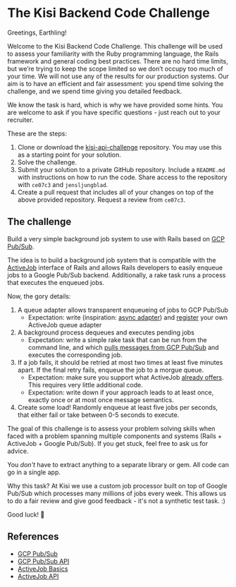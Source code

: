 # The Kisi Backend Code Challenge

Greetings, Earthling!

Welcome to the Kisi Backend Code Challenge. This challenge will be used to assess your familiarity with the Ruby programming language, the Rails framework and general coding best practices. There are no hard time limits, but we’re trying to keep the scope limited so we don’t occupy too much of your time. We will not use any of the results for our production systems. Our aim is to have an efficient and fair assessment: you spend time solving the challenge, and we spend time giving you detailed feedback.

We know the task is hard, which is why we have provided some hints. You are welcome to ask if you have specific questions - just reach out to your recruiter.

These are the steps:

1. Clone or download the [kisi-api-challenge](https://github.com/kisi-inc/kisi-api-challenge) repository. You may use this as a starting point for your solution.
2. Solve the challenge.
3. Submit your solution to a private GitHub repository. Include a `README.md` with instructions on how to run the code. Share access to the repository with `ce07c3` and `jensljungblad`.
4. Create a pull request that includes all of your changes on top of the above provided repository. Request a review from `ce07c3`.

## The challenge

Build a very simple background job system to use with Rails based on [GCP Pub/Sub][gcp-pubsub].

The idea is to build a background job system that is compatible with the [ActiveJob][activejob-basics] interface of Rails and allows Rails developers to easily enqueue jobs to a Google Pub/Sub backend. Additionally, a rake task runs a process that executes the enqueued jobs.

Now, the gory details:

1. A queue adapter allows transparent enqueueing of jobs to GCP Pub/Sub
    - Expectation: write (inspiration: [async adapter](https://github.com/rails/rails/blob/v6.1.4/activejob/lib/active_job/queue_adapters/async_adapter.rb)) and [register](https://guides.rubyonrails.org/v6.1/active_job_basics.html#setting-the-backend) your own ActiveJob queue adapter
2. A background process dequeues and executes pending jobs
    - Expectation: write a simple rake task that can be run from the command line, and which [pulls messages from GCP Pub/Sub](https://googleapis.dev/ruby/google-cloud-pubsub/latest/index.html#receiving-messages) and executes the corresponding job.
3. If a job fails, it should be retried at most two times at least five minutes apart. If the final retry fails, enqueue the job to a morgue queue.
    - Expectation: make sure you support what ActiveJob [already offers](https://api.rubyonrails.org/v6.1.4/classes/ActiveJob/Exceptions/ClassMethods.html#method-i-retry_on). This requires very little additional code.
    - Expectation: write down if your approach leads to at least once, exactly once or at most once message semantics.
4. Create some load! Randomly enqueue at least five jobs per seconds, that either fail or take between 0-5 seconds to execute.

The goal of this challenge is to assess your problem solving skills when faced with a problem spanning multiple components and systems (Rails + ActiveJob + Google Pub/Sub). If you get stuck, feel free to ask us for advice.

You *don't* have to extract anything to a separate library or gem. All code can go in a single app.

Why this task? At Kisi we use a custom job processor built on top of Google Pub/Sub which processes many millions of jobs every week. This allows us to do a fair review and give good feedback - it's not a synthetic test task. :)

Good luck! 🙌

## References

- [GCP Pub/Sub][gcp-pubsub]
- [GCP Pub/Sub API][gcp-pubsub-api]
- [ActiveJob Basics][activejob-basics]
- [ActiveJob API][activejob-api]

[gcp-pubsub]: https://cloud.google.com/pubsub
[gcp-pubsub-api]: https://googleapis.dev/ruby/google-cloud-pubsub/latest/index.html
[activejob-basics]: https://guides.rubyonrails.org/v6.1/active_job_basics.html
[activejob-api]: https://api.rubyonrails.org/v6.1.4/classes/ActiveJob/Base.html
